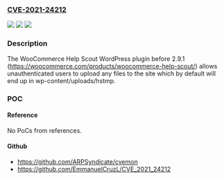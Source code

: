 ### [CVE-2021-24212](https://cve.mitre.org/cgi-bin/cvename.cgi?name=CVE-2021-24212)
![](https://img.shields.io/static/v1?label=Product&message=WooCommerce%20Help%20Scout&color=blue)
![](https://img.shields.io/static/v1?label=Version&message=2.9.1%3C%202.9.1%20&color=brighgreen)
![](https://img.shields.io/static/v1?label=Vulnerability&message=CWE-434%20Unrestricted%20Upload%20of%20File%20with%20Dangerous%20Type&color=brighgreen)

### Description

The WooCommerce Help Scout WordPress plugin before 2.9.1 (https://woocommerce.com/products/woocommerce-help-scout/) allows unauthenticated users to upload any files to the site which by default will end up in wp-content/uploads/hstmp.

### POC

#### Reference
No PoCs from references.

#### Github
- https://github.com/ARPSyndicate/cvemon
- https://github.com/EmmanuelCruzL/CVE_2021_24212

